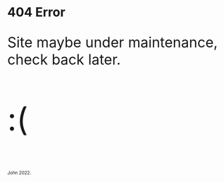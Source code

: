 <html>
	<body>
		<h1>404 Error</h1>
		<p style="font-size:32px;">Site maybe under maintenance, check back later.</p> 
		<p style="font-size:72px;">:(</p>
		<p style="font-size:10px;">John 2022.</p>
	</body>
</html>
